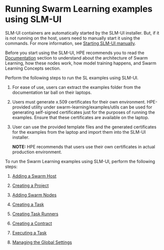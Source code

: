 # <a name="GUID-A2B92980-7281-4B0A-989F-33097B7C96A5/"> Running Swarm Learning examples using SLM-UI

SLM-UI containers are automatically started by the SLM-UI installer. But, if it is not running on the host, users need to manually start it using the commands. For more information, see [Starting SLM-UI manually](Starting_SLM-UI_manually.md).

Before you start using the SLM-UI, HPE recommends you to read the [Documentation](/README.md#documentation) section to understand about the architecture     of Swarm Learning, how these nodes work, how model training happens, and Swarm Learning Concepts section.

Perform the following steps to run the SL examples using SLM-UI.

1.  For ease of use, users can extract the examples folder from the documentation tar ball on their laptops.

2.  Users must generate x.509 certificates for their own environment. HPE-provided utility under swarm-learning/examples/utils can be used for generating self-signed certificates just for the purposes of running the examples. Ensure that these certificates are available on the laptop.

3.  User can use the provided template files and the generated certificates for the examples from the laptop and import them into the SLM-UI installer.

      **NOTE:** HPE recommends that users use their own certificates in actual production environment.
  
To run the Swarm Learning examples using SLM-UI, perform the following steps:

1.  [Adding a Swarm Host](Adding_a_Swarm_Host_in_SLM-UI.md)

2.  [Creating a Project](Creating_a_Project_in_SLM-UI.md)

3.  [Adding Swarm Nodes](Adding_Swarm_Nodes.md)

4.  [Creating a Task](Creating_a_task.md)

5.  [Creating Task Runners](Creating_Task_Runners.md)

6.  [Creating a Contract](Creating_a_Contract.md)

7.  [Executing a Task](Executing_a_Task.md)

8.  [Managing the Global Settings](Managing_the_Global_Settings.md)


